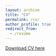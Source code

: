 ```yaml
---
layout: archive
title: "CV"
permalink: /cv/
author_profile: true
redirect_from:
  - /resume
---
```



[Download CV here](http://srh-gst.github.io/files/gust_short_March_2024.pdf)